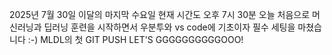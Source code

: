 2025년 7월 30일 이달의 마지막 수요일 현재 시간도 오후 7시 30분
오늘 처음으로 머신러닝과 딥러닝 훈련을 시작하면서 우분투와 vs code에 기초이자 필수 세팅을 마쳤습니다 :-)
MLDL의 첫 GIT PUSH LET'S GGGGGGGGGGOOO! 
